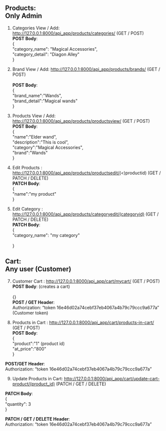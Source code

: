 

## Products:<br /> Only Admin

1. Categories View / Add: http://127.0.0.1:8000/api_app/products/categories/ (GET / POST)  <br />
**POST Body**:  <br />
 {  <br />
        "category_name": "Magical Accessories",  <br />
        "category_detail": "Diagon Alley"  <br />
} <br />

2. Brand View / Add: http://127.0.0.1:8000/api_app/products/brands/ (GET / POST)<br />  
**POST Body**:  <br />
 {  <br />
        "brand_name":"Wands",<br />
        "brand_detail":"Magical wands"<br />
}<br />

3. Products View / Add: http://127.0.0.1:8000/api_app/products/productsview/ (GET / POST)<br />
**POST Body**:<br />
{<br />
    "name":"Elder wand",<br />
    "description":"This is cool",<br />
    "category":"Magical Accessories",<br />
    "brand":"Wands"<br />
}<br />


4. Edit Products : http://127.0.0.1:8000/api_app/products/productsedit/(<)productid) (GET / PATCH / DELETE)<br />
**PATCH Body**:<br />
{<br />
    "name":"my product"  <br />
}<br />

6. Edit Category : http://127.0.0.1:8000/api_app/products/categoryedit/(categoryid) (GET / PATCH / DELETE)<br />
**PATCH Body**:<br />
{<br />
   "category_name": "my category"<br />  
}<br />   
   
## Cart:<br /> Any user (Customer)

7.	Customer Cart : http://127.0.0.1:8000/api_app/cart/mycart/ (GET / POST)<br /> 
**POST Body**: (creates a cart)<br />  
{}<br /> 
**POST / GET Header**:<br /> 
Authorization: “token 16e46d02a74cebf37eb4067a4b79c79ccc9a677a” (Customer token)<br /> 
  
8.	Products in Cart :  http://127.0.0.1:8000/api_app/cart/products-in-cart/ (GET / POST)<br /> 
**POST Body**:<br /> 
{  <br /> 
"product":"1" (product id)<br /> 
"at_price":"800"<br /> 
}  <br /> 
  
**POST/GET Header**:<br /> 
Authorization: “token 16e46d02a74cebf37eb4067a4b79c79ccc9a677a”  <br />  

9. Update Products in Cart:  http://127.0.0.1:8000/api_app/cart/update-cart-product/(product_id) (PATCH / GET /  DELETE)<br /> 

**PATCH Body**:<br /> 
{<br /> 
    "quantity": 3<br /> 
}<br /> 
    
**PATCH / GET / DELETE Header**:<br /> 
Authorization: “token 16e46d02a74cebf37eb4067a4b79c79ccc9a677a”<br /> 
